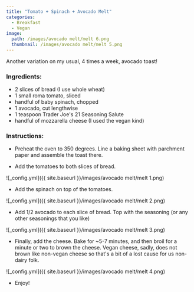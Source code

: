 ```yaml
---
title: "Tomato + Spinach + Avocado Melt"
categories:
  - Breakfast
  - Vegan
image:
  path: /images/avocado melt/melt 6.png
  thumbnail: /images/avocado melt/melt 5.png
---
```


Another variation on my usual, 4 times a week, avocado toast!


### Ingredients:

* 2 slices of bread (I use whole wheat)
* 1 small roma tomato, sliced
* handful of baby spinach, chopped
* 1 avocado, cut lengthwise
* 1 teaspoon Trader Joe's 21 Seasoning Salute
* handful of mozzarella cheese (I used the vegan kind)


### Instructions:

* Preheat the oven to 350 degrees. Line a baking sheet with parchment paper and assemble the toast there.

* Add the tomatoes to both slices of bread.

![_config.yml]({{ site.baseurl }}/images/avocado melt/melt 1.png)

* Add the spinach on top of the tomatoes.

![_config.yml]({{ site.baseurl }}/images/avocado melt/melt 2.png)

* Add 1/2 avocado to each slice of bread. Top with the seasoning (or any other seasonings that you like)

![_config.yml]({{ site.baseurl }}/images/avocado melt/melt 3.png)

* Finally, add the cheese. Bake for ~5-7 minutes, and then broil for a minute or two to brown the cheese. Vegan cheese, sadly, does not brown like non-vegan cheese so that's a bit of a lost cause for us non-dairy folk. 

![_config.yml]({{ site.baseurl }}/images/avocado melt/melt 4.png)

* Enjoy!

